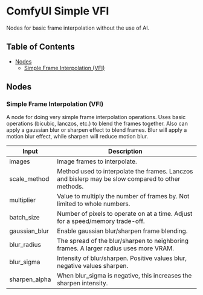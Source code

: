 # ComfyUI Simple VFI

Nodes for basic frame interpolation without the use of AI.

## Table of Contents

* [Nodes](#nodes)
  * [Simple Frame Interpolation (VFI)](#simple-frame-interpolation-vfi)

## Nodes

### Simple Frame Interpolation (VFI)

A node for doing very simple frame interpolation operations.
Uses basic operations (bicubic, lanczos, etc.) to blend the frames together. 
Also can apply a gaussian blur or sharpen effect to blend frames.
Blur will apply a motion blur effect, while sharpen will reduce motion blur.

| Input          | Description                                                                                            |
|----------------|--------------------------------------------------------------------------------------------------------|
| images         | Image frames to interpolate.                                                                           |
| scale_method   | Method used to interpolate the frames. Lanczos and bislerp may be slow compared to other methods.      |
| multiplier     | Value to multiply the number of frames by. Not limited to whole numbers.                               |
| batch_size     | Number of pixels to operate on at a time. Adjust for a speed/memory trade-off.                         |
| gaussian_blur  | Enable gaussian blur/sharpen frame blending.                                                           |
| blur_radius    | The spread of the blur/sharpen to neighboring frames. A larger radius uses more VRAM.                  |
| blur_sigma     | Intensity of blur/sharpen. Positive values blur, negative values sharpen.                              |
| sharpen_alpha  | When blur_sigma is negative, this increases the sharpen intensity.                                     |
